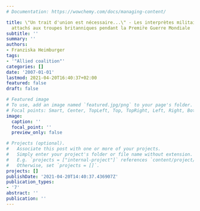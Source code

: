 ```yaml
---
# Documentation: https://wowchemy.com/docs/managing-content/

title: \"Un trait d'union est nécessaire...\" - Les interprètes militaires français
  attachś aux troupes britanniques pendant la Premir̀e Guerre Mondiale
subtitle: ''
summary: ''
authors:
- Franziska Heimburger
tags:
- '"Allied coalition"'
categories: []
date: '2007-01-01'
lastmod: 2021-04-20T16:40:37+02:00
featured: false
draft: false

# Featured image
# To use, add an image named `featured.jpg/png` to your page's folder.
# Focal points: Smart, Center, TopLeft, Top, TopRight, Left, Right, BottomLeft, Bottom, BottomRight.
image:
  caption: ''
  focal_point: ''
  preview_only: false

# Projects (optional).
#   Associate this post with one or more of your projects.
#   Simply enter your project's folder or file name without extension.
#   E.g. `projects = ["internal-project"]` references `content/project/deep-learning/index.md`.
#   Otherwise, set `projects = []`.
projects: []
publishDate: '2021-04-20T14:40:37.436907Z'
publication_types:
- '7'
abstract: ''
publication: ''
---
```

